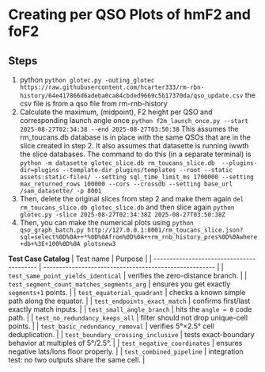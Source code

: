 # Creating per QSO Plots of hmF2 and foF2

## Steps
1. python `python glotec.py -outing_glotec https://raw.githubusercontent.com/hcarter333/rm-rbn-history/64e417866d6adeba0ca84cbded9669c5b17370da/qso_update.csv` the csv file is from a qso file from rm-rnb-history
2. Calculate the maximum, (midpoint), F2 height per QSO and corresponding launch angle once `python f2m_launch_once.py --start 2025-08-27T02:34:38 --end 2025-08-27T03:50:38` This assumes the rm_toucans.db database is in place with the same QSOs that are in the slice created in step 2. It also assumes that datasette is running iwwth the slice databases. The command to do this (in a separate terminal) is `python -m datasette glotec_slice.db rm_toucans_slice.db  --plugins-dir=plugins --template-dir plugins/templates --root --static assets:static-files/ --setting sql_time_limit_ms 1700000 --setting max_returned_rows 100000 --cors --crossdb --setting base_url /sam_datasette/ -p 8001`
3. Then, delete the original slices from step 2 and make them again `del rm_toucans_slice.db glotec_slice.db` and then slice again `python glotec.py -slice 2025-08-27T02:34:38Z 2025-08-27T03:50:38Z`
4. Then, you can make the numerical plots using `python qso_graph_batch.py http://127.0.0.1:8001/rm_toucans_slice.json?sql=select%0D%0A++*%0D%0Afrom%0D%0A++rm_rnb_history_pres%0D%0Awhere+db+%3E+100%0D%0A plotsnew3`



**Test Case Catalog** 
| Test name                                 | Purpose                                                |
| ----------------------------------------- | ------------------------------------------------------ |
| `test_same_point_yields_identical`        | verifies the zero-distance branch.                     |
| `test_segment_count_matches_segments_arg` | ensures you get exactly `segments+1` points.           |
| `test_equatorial_quadrant`                | checks a known simple path along the equator.          |
| `test_endpoints_exact_match`              | confirms first/last exactly match inputs.              |
| `test_small_angle_branch`                 | hits the `angle ≈ 0` code path.                        |
| `test_no_redundancy_keeps_all`            | filter should not drop unique-cell points.             |
| `test_basic_redundancy_removal`           | verifies 5°×2.5° cell deduplication.                   |
| `test_boundary_crossing_inclusive`        | tests exact-boundary behavior at multiples of 5°/2.5°. |
| `test_negative_coordinates`               | ensures negative lats/lons floor properly.             |
| `test_combined_pipeline`                  | integration test: no two outputs share the same cell.  | 
